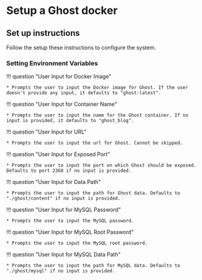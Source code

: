 # Setup a Ghost docker

## Set up instructions
Follow the setup these instructions to configure the system.


### Setting Environment Variables
!!! question "User Input for Docker Image" 

    * Prompts the user to input the Docker image for Ghost. If the user doesn't provide any input, it defaults to "ghost:latest".

!!! question "User Input for Container Name"

    * Prompts the user to input the name for the Ghost container. If no input is provided, it defaults to "ghost_blog".

!!! question "User Input for URL"

    * Prompts the user to input the url for Ghost. Cannot be skipped.

!!! question "User Input for Exposed Port"

    * Prompts the user to input the port on which Ghost should be exposed. Defaults to port 2368 if no input is provided.

!!! question "User Input for Data Path"

    * Prompts the user to input the path for Ghost data. Defaults to "./ghost/content" if no input is provided.

!!! question "User Input for MySQL Password"

    * Prompts the user to input the MySQL password. 

!!! question "User Input for MySQL Root Password"

    * Prompts the user to input the MySQL root password.

!!! question "User Input for MySQL Data Path"

    * Prompts the user to input the path for MySQL data. Defaults to "./ghost/mysql" if no input is provided. 